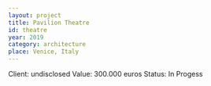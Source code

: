 ```yaml
---
layout: project
title: Pavilion Theatre
id: theatre
year: 2019
category: architecture
place: Venice, Italy
---
```

Client: undisclosed
Value: 300.000 euros 
Status: In Progess


